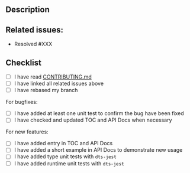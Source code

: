 <!-- Thank you for your contribution! :thumbsup: -->
<!-- Please makes sure that these checkboxes are checked before submitting your PR, thank you! -->

## Description
<!-- Example: Added error property support to `action` API -->

## Related issues:
- Resolved #XXX

## Checklist

* [ ] I have read [CONTRIBUTING.md](https://github.com/piotrwitek/typesafe-actions/blob/master/CONTRIBUTING.md)
* [ ] I have linked all related issues above
* [ ] I have rebased my branch

For bugfixes:
* [ ] I have added at least one unit test to confirm the bug have been fixed
* [ ] I have checked and updated TOC and API Docs when necessary

For new features:
* [ ] I have added entry in TOC and API Docs
* [ ] I have added a short example in API Docs to demonstrate new usage
* [ ] I have added type unit tests with `dts-jest`
* [ ] I have added runtime unit tests with `dts-jest`
